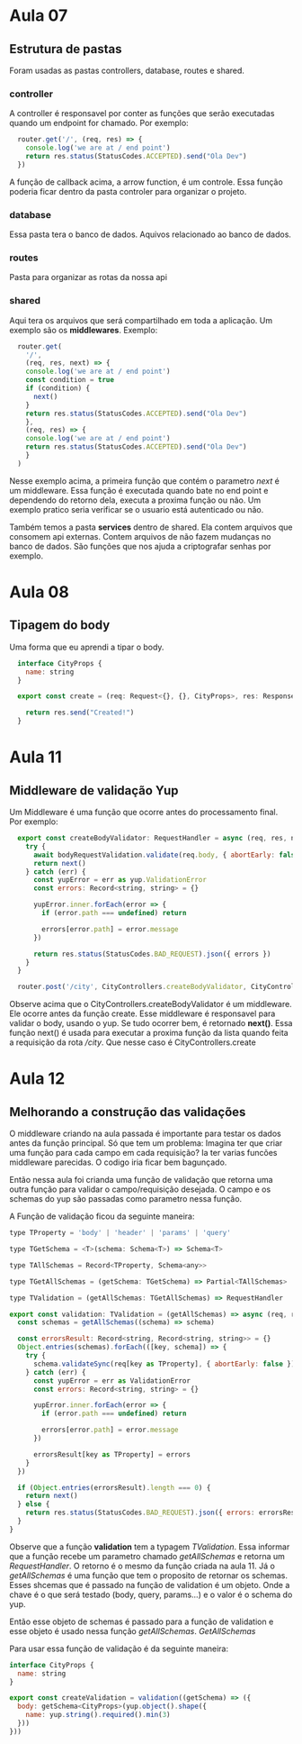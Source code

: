 # Aula 07

## Estrutura de pastas

Foram usadas as pastas controllers, database, routes e shared.

### controller

A controller é responsavel por conter as funções que serão executadas quando um endpoint for chamado. Por exemplo:

```javascript
  router.get('/', (req, res) => {
    console.log('we are at / end point')
    return res.status(StatusCodes.ACCEPTED).send("Ola Dev")
  })
```
A função de callback acima, a arrow function, é um controle. Essa função poderia ficar dentro da pasta controler para organizar o projeto.


### database

Essa pasta tera o banco de dados. Aquivos relacionado ao banco de dados.

### routes

Pasta para organizar as rotas da nossa api


### shared

Aqui tera os arquivos que será compartilhado em toda a aplicação. Um exemplo são os **middlewares**. Exemplo:

```javascript
  router.get(
    '/', 
    (req, res, next) => {
    console.log('we are at / end point')
    const condition = true
    if (condition) {
      next()
    }
    return res.status(StatusCodes.ACCEPTED).send("Ola Dev")
    },
    (req, res) => {
    console.log('we are at / end point')
    return res.status(StatusCodes.ACCEPTED).send("Ola Dev")
    }
  )
```

Nesse exemplo acima, a primeira função que contém o parametro *next* é um middleware. Essa função é executada quando bate no end point e dependendo do retorno dela, executa a proxima função ou não. Um exemplo pratico seria verificar se o usuario está autenticado ou não.

Também temos a pasta **services** dentro de shared. Ela contem arquivos que consomem api externas. Contem arquivos de não fazem mudanças no banco de dados. São funções que nos ajuda a criptografar senhas por exemplo.

# Aula 08

## Tipagem do body

Uma forma que eu aprendi a tipar o body.

```javascript
  interface CityProps {
    name: string
  }

  export const create = (req: Request<{}, {}, CityProps>, res: Response) => {

    return res.send("Created!")
  }
```

# Aula 11

## Middleware de validação Yup

Um Middleware é uma função que ocorre antes do processamento final. Por exemplo:

```javascript
  export const createBodyValidator: RequestHandler = async (req, res, next) => {
    try {
      await bodyRequestValidation.validate(req.body, { abortEarly: false })
      return next()
    } catch (err) {
      const yupError = err as yup.ValidationError
      const errors: Record<string, string> = {}

      yupError.inner.forEach(error => {
        if (error.path === undefined) return

        errors[error.path] = error.message
      })

      return res.status(StatusCodes.BAD_REQUEST).json({ errors })
    }
  }

  router.post('/city', CityControllers.createBodyValidator, CityControllers.create)
```
Observe acima que o CityControllers.createBodyValidator é um middleware. Ele ocorre antes da função create. Esse middleware é responsavel para validar o body, usando o yup. Se tudo ocorrer bem, é retornado **next()**. Essa função next() é usada para executar a proxima função da lista quando feita a requisição da rota */city*. Que nesse caso é CityControllers.create

# Aula 12

## Melhorando a construção das validações

O middleware criando na aula passada é importante para testar os dados antes da função principal. Só que tem um problema: Imagina ter que criar uma função para cada campo em cada requisição? Ia ter varias funcões middleware parecidas. O codigo iria ficar bem bagunçado.

Então nessa aula foi crianda uma função de validação que retorna uma outra função para validar o campo/requisição desejada. O campo e os schemas do yup são passadas como parametro nessa função.

A Função de validação ficou da seguinte maneira:

```javascript
type TProperty = 'body' | 'header' | 'params' | 'query'

type TGetSchema = <T>(schema: Schema<T>) => Schema<T>

type TAllSchemas = Record<TProperty, Schema<any>>

type TGetAllSchemas = (getSchema: TGetSchema) => Partial<TAllSchemas>

type TValidation = (getAllSchemas: TGetAllSchemas) => RequestHandler

export const validation: TValidation = (getAllSchemas) => async (req, res, next) => {
  const schemas = getAllSchemas((schema) => schema)

  const errorsResult: Record<string, Record<string, string>> = {}
  Object.entries(schemas).forEach(([key, schema]) => {
    try {
      schema.validateSync(req[key as TProperty], { abortEarly: false })
    } catch (err) {
      const yupError = err as ValidationError
      const errors: Record<string, string> = {}

      yupError.inner.forEach(error => {
        if (error.path === undefined) return

        errors[error.path] = error.message
      })

      errorsResult[key as TProperty] = errors
    }
  })

  if (Object.entries(errorsResult).length === 0) {
    return next()
  } else {
    return res.status(StatusCodes.BAD_REQUEST).json({ errors: errorsResult })
  }
}
```

Observe que a função **validation** tem a typagem *TValidation*. Essa informar que a função recebe um parametro chamado *getAllSchemas* e retorna um *RequestHandler*. O retorno é o mesmo da função criada na aula 11. Já o *getAllSchemas* é uma função que tem o proposito de retornar os schemas. Esses shcemas que é passado na função de validation é um objeto. Onde a chave é o que será testado (body, query, params...) e o valor é o schema do yup.

Então esse objeto de schemas é passado para a função de validation e esse objeto é usado nessa função *getAllSchemas*. *GetAllSchemas*

Para usar essa função de validação é da seguinte maneira:

```javascript
interface CityProps {
  name: string
}

export const createValidation = validation((getSchema) => ({
  body: getSchema<CityProps>(yup.object().shape({
    name: yup.string().required().min(3)
  }))
}))
```
